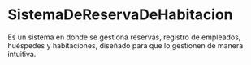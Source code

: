 # SistemaDeReservaDeHabitacion
Es un sistema en donde se gestiona reservas, registro de empleados, huéspedes y habitaciones, diseñado para que lo gestionen de manera intuitiva.
